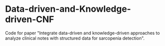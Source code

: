 # Data-driven-and-Knowledge-driven-CNF

Code for paper "Integrate data-driven and knowledge-driven approaches to analyze clinical notes with 
structured data for sarcopenia detection".
